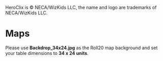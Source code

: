 HeroClix is © NECA/WizKids LLC, the name and logo are trademarks of NECA/WizKids LLC.
# Maps
Please use **Backdrop_34x24.jpg** as the Roll20 map background and set your table dimensions to **34 x 24 units**.
